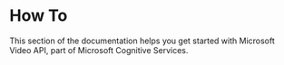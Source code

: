 

# How To 
This section of the documentation helps you get started with Microsoft Video API, part of Microsoft Cognitive Services.
